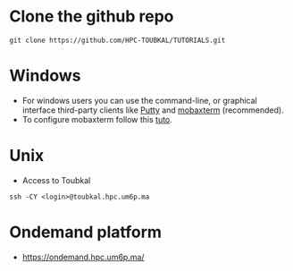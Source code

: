# Clone the github repo

```shell
git clone https://github.com/HPC-TOUBKAL/TUTORIALS.git
```

# Windows
- For windows users you can use the command-line, or graphical interface third-party clients like [Putty](https://www.chiark.greenend.org.uk/~sgtatham/putty/) and [mobaxterm](https://mobaxterm.mobatek.net) (recommended).
- To configure mobaxterm follow this [tuto](https://www.youtube.com/watch?v=s7xNGyG9GVc).

# Unix

- Access to Toubkal
```shell
ssh -CY <login>@toubkal.hpc.um6p.ma
```

# Ondemand platform

- https://ondemand.hpc.um6p.ma/
